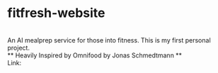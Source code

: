 # fitfresh-website
<br> An AI mealprep service for those into fitness. This is my first personal project.
<br> ** Heavily Inspired by Omnifood by Jonas Schmedtmann **
<br> Link: 
